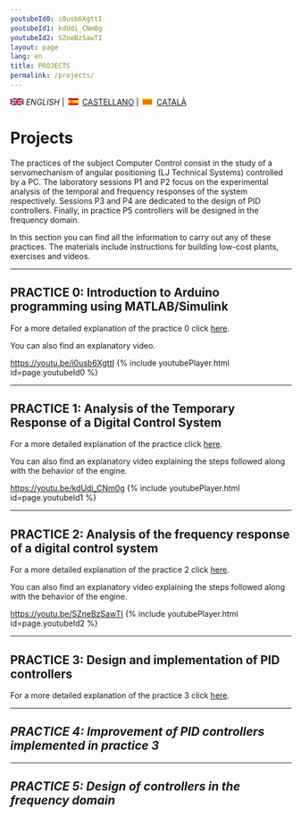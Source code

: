 ```yaml
---
youtubeId0: i0usb6XgttI
youtubeId1: kdUdi_CNm0g
youtubeId2: SZneBzSawTI
layout: page
lang: en
title: PROJECTS
permalink: /projects/
---
```


![English](en.png) *ENGLISH* | ![Castellano](es.png) [CASTELLANO](proyectos.md) | ![Català](ca.png) [CATALÀ](projectes.md)


# Projects

The practices of the subject Computer Control consist in the study of a servomechanism of angular positioning (LJ Technical Systems) controlled by a PC. The laboratory sessions P1 and P2 focus on the experimental analysis of the temporal and frequency responses of the system respectively. Sessions P3 and P4 are dedicated to the design of PID controllers. Finally, in practice P5 controllers will be designed in the frequency domain.

In this section you can find all the information to carry out any of these practices. The materials include instructions for building low-cost plants, exercises and videos.

<hr/>

## PRACTICE 0: Introduction to Arduino programming using MATLAB/Simulink

For a more detailed explanation of the practice 0 click [here](P0_en.html).

You can also find an explanatory video.

<https://youtu.be/i0usb6XgttI>
{% include youtubePlayer.html id=page.youtubeId0 %}
<br />

<hr/>

## PRACTICE 1: Analysis of the Temporary Response of a Digital Control System

For a more detailed explanation of the practice  click [here](P1_en.html).

You can also find an explanatory video explaining the steps followed along with the behavior of the engine.

<https://youtu.be/kdUdi_CNm0g>
{% include youtubePlayer.html id=page.youtubeId1 %}
<br />

<hr/>

## PRACTICE 2: Analysis of the frequency response of a digital control system

For a more detailed explanation of the practice 2 click [here](P2_en.html).

You can also find an explanatory video explaining the steps followed along with the behavior of the engine.

<https://youtu.be/SZneBzSawTI>
{% include youtubePlayer.html id=page.youtubeId2 %}
<br />

<hr/>

## PRACTICE 3: Design and implementation of PID controllers

For a more detailed explanation of the practice 3 click [here](P3_en.html).

<hr/>

## *PRACTICE 4: Improvement of PID controllers implemented in practice 3*

<hr/>

## *PRACTICE 5: Design of controllers in the frequency domain*
